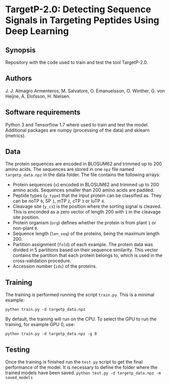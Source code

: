 # TargetP-2.0: Detecting Sequence Signals in Targeting Peptides Using Deep Learning

## Synopsis
Repository with the code used to train and test the tool TargetP-2.0.

## Authors
J. J. Almagro Armenteros, M. Salvatore, O. Emanuelsson, O. Winther, G. von Heijne, A. Elofsson, H. Nielsen.

## Software requirements
Python 3 and Tensorflow 1.7 where used to train and test the model. Additional packages are numpy (processing of the data) and sklearn (metrics).

## Data

The protein sequences are encoded in BLOSUM62 and trimmed up to 200 amino acids. The sequences are stored in one `npz` file named `targetp_data.npz` in the data folder. The file contains the following arrays:
+ Protein sequences (`x`) encoded in BLOSUM62 and trimmed up to 200 amino acids. Sequences smaller than 200 amino acids are padded.
+ Peptide types (`y_type`) that the input protein can be classified as. They can be noTP `0`, SP `1`, mTP `2`, cTP `3` or luTP `4`.
+ Cleavage site (`y_cs`) is the position where the sorting signal is cleaved. This is enconded as a zero vector of length 200 with `1` in the cleavage site position. 
+ Protein organism (`org`) defines whether the protein is from plant `1` or non-plant `0`. 
+ Sequence length (`len_seq`) of the proteins, being the maximum length 200.
+ Partition assignment (`fold`) of each example. The protein data was divided in 5 partitions based on their sequence similarity. This vector contains the partition that each protein belongs to, which is used in the cross-validation procedure. 
+ Accession number (`ids`) of the proteins. 

## Training

The training is performed running the script `train.py`. This is a minimal example:

`python train.py -d targetp_data.npz`

By default, the training will run on the CPU. To select the GPU to run the training, for example GPU 0, use:

`python train.py -d targetp_data.npz -g 0`

## Testing
Once the training is finished run the `test.py` script to get the final performance of the model. It is necessary to define the folder where the trained models have been saved.
`python test.py -d targetp_data.npz -m saved_models`


